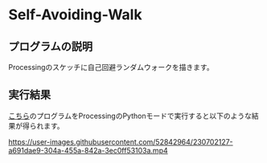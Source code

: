# Self-Avoiding-Walk

## プログラムの説明
Processingのスケッチに自己回避ランダムウォークを描きます。

## 実行結果
[こちら](https://github.com/NAVYSHUNTA/Self-Avoiding-Walk/blob/main/self_avoiding_walk.pyde)のプログラムをProcessingのPythonモードで実行すると以下のような結果が得られます。

https://user-images.githubusercontent.com/52842964/230702127-a691dae9-304a-455a-842a-3ec0ff53103a.mp4
